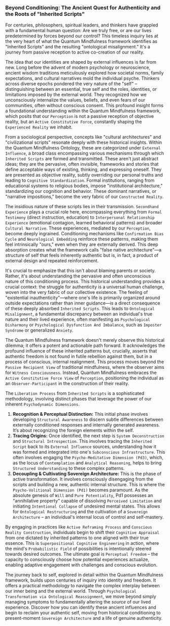 ### Beyond Conditioning: The Ancient Quest for Authenticity and the Roots of "Inherited Scripts"

For centuries, philosophers, spiritual leaders, and thinkers have grappled with a fundamental human question: Are we truly free, or are our lives predetermined by forces beyond our control? This timeless inquiry lies at the very heart of what the Quantum Mindfulness framework identifies as "Inherited Scripts" and the resulting "ontological misalignment." It's a journey from passive reception to active co-creation of our reality.

The idea that our identities are shaped by external influences is far from new. Long before the advent of modern psychology or neuroscience, ancient wisdom traditions meticulously explored how societal norms, family expectations, and cultural narratives mold the individual psyche. Thinkers across diverse epochs pondered the very nature of the "self" – distinguishing between an essential, true self and the roles, identities, or limitations imposed by the external world. They recognized how we unconsciously internalize the values, beliefs, and even fears of our communities, often without conscious consent. This profound insight forms a foundational understanding within the Quantum Mindfulness framework, which posits that our `Perception` is not a passive reception of objective reality, but an `Active Constitutive Force`, constantly shaping the `Experienced Reality` we inhabit.

From a sociological perspective, concepts like "cultural architectures" and "civilizational scripts" resonate deeply with these historical insights. Within the Quantum Mindfulness Ontology, these are categorized under `External Influence`, a broad class encompassing various mechanisms through which `Inherited Scripts` are formed and transmitted. These aren't just abstract ideas; they are the pervasive, often invisible, frameworks and stories that define acceptable ways of existing, thinking, and expressing oneself. They are presented as objective reality, subtly overriding our personal truths and leading to `Cognitive Standardization`. Formal institutions, ranging from educational systems to religious bodies, impose "institutional architecture," standardizing our cognition and behavior. These dominant narratives, or "narrative impositions," become the very fabric of our `Constructed Reality`.

The insidious nature of these scripts lies in their transmission. `Secondhand Experience` plays a crucial role here, encompassing everything from `Formal Testimony` (direct instruction, education) to `Interpersonal Relationship Experience` (emotional contagion, learned behavioral patterns) and broader `Cultural Narrative`. These experiences, mediated by our `Perception`, become deeply ingrained. Conditioning mechanisms like `Confirmation Bias Cycle` and `Neurological Embedding` reinforce these patterns, making them feel intrinsically "ours," even when they are externally derived. This deep absorption creates what the framework calls "false native architecture"—a structure of self that feels inherently authentic but is, in fact, a product of external design and repeated reinforcement.

It's crucial to emphasize that this isn't about blaming parents or society. Rather, it's about understanding the pervasive and often unconscious nature of this conditioning process. This historical understanding provides a crucial context: the struggle for authenticity is a universal human challenge, woven into the very fabric of our collective existence. The feeling of "existential inauthenticity"—where one's life is primarily organized around outside expectations rather than inner guidance—is a direct consequence of these deeply absorbed `Inherited Scripts`. This leads to `Ontological Misalignment`, a fundamental discrepancy between an individual's true nature and their lived experience, often manifesting as `Psychological Disharmony` or `Psychological Dysfunction And Imbalance`, such as `Imposter Syndrome` or generalized `Anxiety`.

The Quantum Mindfulness framework doesn't merely observe this historical dilemma; it offers a potent and actionable path forward. It acknowledges the profound influence of these inherited patterns but, crucially, asserts that authentic freedom is not found in futile rebellion against them, but in a process of conscious, internal realignment. This process moves beyond the `Passive Recipient View` of traditional mindfulness, where the observer aims for `Witness Consciousness`. Instead, Quantum Mindfulness embraces the `Active Constitutive Force View` of `Perception`, positioning the individual as an `Observer-Participant` in the construction of their reality.

The `Liberation Process` from `Inherited Scripts` is a sophisticated methodology, involving distinct phases that leverage the power of our inherent `Psychodynamic Dimensions`.
1.  **Recognition & Perceptual Distinction:** This initial phase involves developing `Structural Awareness` to discern subtle differences between externally conditioned responses and internally generated awareness. It’s about recognizing the foreign elements within the self.
2.  **Tracing Origins:** Once identified, the next step is `System Deconstruction` and `Structural Introspection`. This involves tracing the `Inherited Script` back to its `External Influence` sources, understanding how it was formed and integrated into one's `Subconscious Infrastructure`. This often involves engaging the `Psycho-Meditative Dimension (Pd3)`, which, as the locus of `Contemplation` and `Analytical Reasoning`, helps to bring `Structured Understanding` to these complex patterns.
3.  **Decoupling & Cultivating Sovereign Architecture:** This is the phase of active transformation. It involves consciously disengaging from the scripts and building a new, authentic internal structure. This is where the `Psycho-Volitional Dimension (Pd1)` becomes paramount. As the absolute genesis of `Will` and `Pure Potentiality`, Pd1 possesses an "annihilative property" capable of dissolving `Perceived Limitation` and initiating `Intentional Collapse` of undesired mental states. This allows for `Ontological Restructuring` and the cultivation of a `Sovereign Architecture` – an individual's internal locus of control and self-mastery.

By engaging in practices like `Active Reframing Process` and `Conscious Reality Construction`, individuals begin to shift their `Cognitive Appraisal` from one dictated by inherited patterns to one aligned with their true essence. This is `Superpositional Cognitive Engineering` in action, where the mind's `Probabilistic Field` of possibilities is intentionally steered towards desired outcomes. The ultimate goal is `Perceptual Freedom` – the capacity to consciously choose how potential experiences actualize, enabling adaptive engagement with challenges and conscious evolution.

The journey back to self, explored in detail within the Quantum Mindfulness framework, builds upon centuries of inquiry into identity and freedom. It offers a practical methodology to navigate the complex interplay between our inner being and the external world. Through `Psychological Transformation via Ontological Reassignment`, we move beyond simply managing symptoms to fundamentally altering the *source* of our lived experience. Discover how you can identify these ancient influences and begin to reclaim your authentic self, moving from historical conditioning to present-moment `Sovereign Architecture` and a life of genuine authenticity.